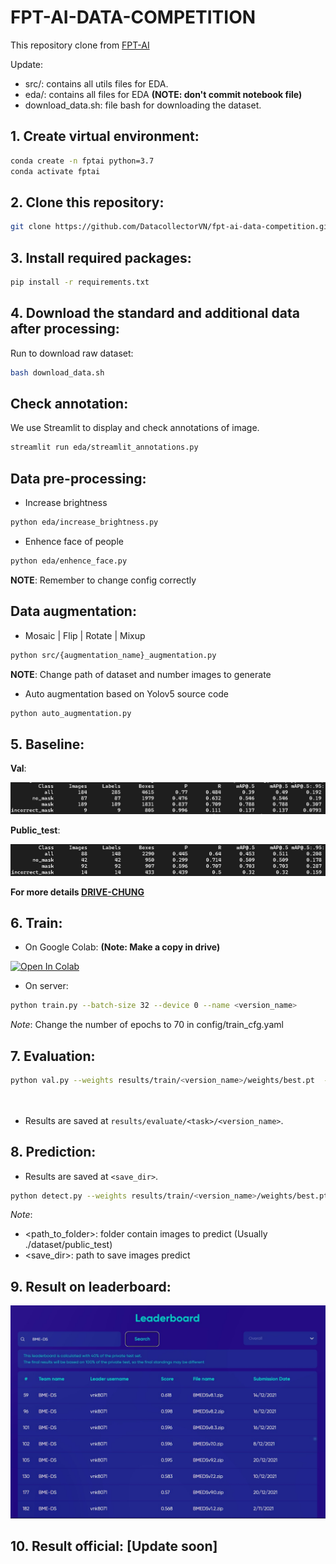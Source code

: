 # FPT-AI-DATA-COMPETITION
This repository clone from [FPT-AI](https://github.com/fsoft-ailab/Data-Competition)

Update:
+ src/: contains all utils files for EDA.
+ eda/: contains all files for EDA **(NOTE: don't commit notebook file)**
+ download_data.sh: file bash for downloading the dataset. 

## 1. Create virtual environment:
```bash
conda create -n fptai python=3.7
conda activate fptai
```

## 2. Clone this repository:
```bash
git clone https://github.com/DatacollectorVN/fpt-ai-data-competition.git
```

## 3. Install required packages: 
```bash 
pip install -r requirements.txt
```

## 4. Download the standard and additional data after processing:
Run to download raw dataset:
```bash 
bash download_data.sh
```

## Check annotation:
We use Streamlit to display and check annotations of image.
```bash
streamlit run eda/streamlit_annotations.py
```

## Data pre-processing:
* Increase brightness
```bash
python eda/increase_brightness.py
```

* Enhence face of people
```bash
python eda/enhence_face.py
```
**NOTE**: Remember to change config correctly

## Data augmentation:
* Mosaic | Flip | Rotate | Mixup
```bash
python src/{augmentation_name}_augmentation.py
```
**NOTE**: Change path of dataset and number images to generate

* Auto augmentation based on Yolov5 source code
```bash
python auto_augmentation.py
```

## 5. Baseline:
**Val**:

![Baselineval](https://github.com/DatacollectorVN/fpt-ai-data-competition/blob/vnk/images/baselineval.jpg)

**Public_test**:

![Baselinetest](https://github.com/DatacollectorVN/fpt-ai-data-competition/blob/vnk/images/baselinetest.jpg)

**For more details [DRIVE-CHUNG](https://drive.google.com/drive/folders/1Gk1dFHnnu0QqpjsXakbxtkhyN8wvfLt1?usp=sharing)** 

## 6. Train:

- On Google Colab: **(Note: Make a copy in drive)**
<a href="https://colab.research.google.com/drive/18VZqW9X2bI2Os28BhIyE4YqkFC9FKRrf?usp=sharing" target="_blank">
  <img src="https://colab.research.google.com/assets/colab-badge.svg" alt="Open In Colab"/>
</a>

- On server:
```bash
python train.py --batch-size 32 --device 0 --name <version_name> 
```
*Note*: Change the number of epochs to 70 in config/train_cfg.yaml

## 7. Evaluation:
```bash
python val.py --weights results/train/<version_name>/weights/best.pt  --task test --name <version_name> --batch-size 64 --device 0
                                                                             val
                                                                             train
```
* Results are saved at `results/evaluate/<task>/<version_name>`.

## 8. Prediction:
* Results are saved at `<save_dir>`.
```bash
python detect.py --weights results/train/<version_name>/weights/best.pt --source <path_to_folder> --dir <save_dir> --device 0
```
*Note*: 
- <path_to_folder>: folder contain images to predict (Usually ./dataset/public_test)
- <save_dir>: path to save images predict


## 9. Result on leaderboard:
![LEADERBOARD](https://github.com/DatacollectorVN/fpt-ai-data-competition/blob/vnk/images/leaderboard.jpg)

## 10. Result official: [Update soon] 
